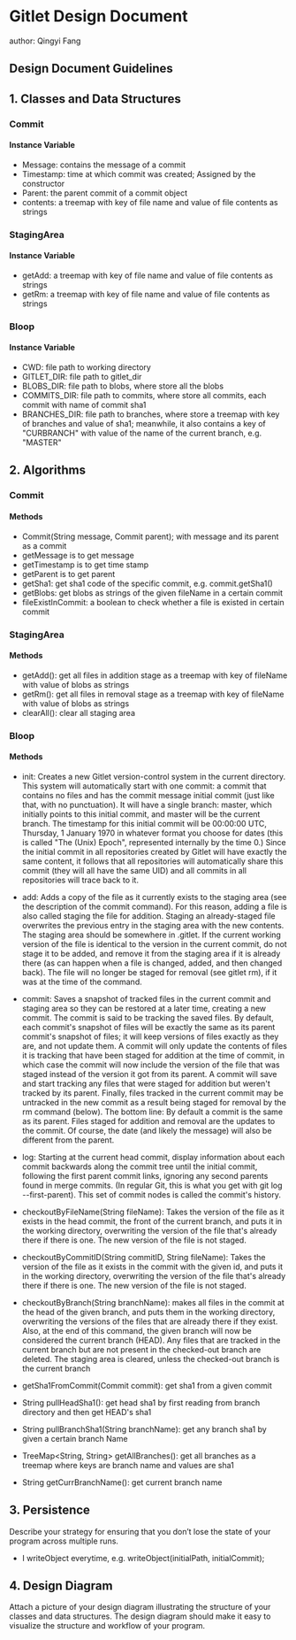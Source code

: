 # Gitlet Design Document
author: Qingyi Fang

## Design Document Guidelines


## 1. Classes and Data Structures

### Commit
#### Instance Variable
* Message: contains the message of a commit
* Timestamp: time at which commit was created; Assigned by the constructor
* Parent: the parent commit of a commit object
* contents: a treemap with key of file name and value of file contents as strings

### StagingArea
#### Instance Variable
* getAdd: a treemap with key of file name and value of file contents as strings
* getRm: a treemap with key of file name and value of file contents as strings

### Bloop
#### Instance Variable
* CWD: file path to working directory
* GITLET_DIR: file path to gitlet_dir
* BLOBS_DIR: file path to blobs, where store all the blobs
* COMMITS_DIR: file path to commits, where store all commits, each commit with name of commit sha1
* BRANCHES_DIR: file path to branches, where store a treemap with key of branches and value of sha1;
meanwhile, it also contains a key of "CURBRANCH" with value of the name of the current branch, e.g. "MASTER"



## 2. Algorithms

### Commit
#### Methods
* Commit(String message, Commit parent); with message and its parent as a commit
* getMessage is to get message
* getTimestamp is to get time stamp
* getParent is to get parent
* getSha1: get sha1 code of the specific commit, e.g. commit.getSha1()
* getBlobs: get blobs as strings of the given fileName in a certain commit
* fileExistInCommit: a boolean to check whether a file is existed in certain commit

### StagingArea
#### Methods
* getAdd(): get all files in addition stage as a treemap with key of fileName with value of blobs as strings
* getRm(): get all files in removal stage as a treemap with key of fileName with value of blobs as strings
* clearAll(): clear all staging area

### Bloop
#### Methods
* init: Creates a new Gitlet version-control system in the current directory. This system will 
automatically start with one commit: a commit that contains no files and has the commit message 
initial commit (just like that, with no punctuation). It will have a single branch: master, which 
initially points to this initial commit, and master will be the current branch. 
The timestamp for this initial commit will be 00:00:00 UTC, Thursday, 1 January 1970 in whatever 
format you choose for dates (this is called "The (Unix) Epoch", represented internally by the time 0.) 
Since the initial commit in all repositories created by Gitlet will have exactly the same content, 
it follows that all repositories will automatically share this commit (they will all have the same UID) 
and all commits in all repositories will trace back to it.

* add: Adds a copy of the file as it currently exists to the staging area (see the description of the 
commit command). For this reason, adding a file is also called staging the file for addition. 
Staging an already-staged file overwrites the previous entry in the staging area with the new contents. 
The staging area should be somewhere in .gitlet. If the current working version of the file is identical 
to the version in the current commit, do not stage it to be added, and remove it from the staging area 
if it is already there (as can happen when a file is changed, added, and then changed back). The file 
will no longer be staged for removal (see gitlet rm), if it was at the time of the command.  

* commit: Saves a snapshot of tracked files in the current commit and staging area so they can be 
restored at a later time, creating a new commit. The commit is said to be tracking the saved files. 
By default, each commit's snapshot of files will be exactly the same as its parent commit's snapshot 
of files; it will keep versions of files exactly as they are, and not update them. A commit will only 
update the contents of files it is tracking that have been staged for addition at the time of commit, 
in which case the commit will now include the version of the file that was staged instead of the version 
it got from its parent. A commit will save and start tracking any files that were staged for addition 
but weren't tracked by its parent. Finally, files tracked in the current commit may be untracked in the 
new commit as a result being staged for removal by the rm command (below). The bottom line: By default a 
commit is the same as its parent. Files staged for addition and removal are the updates to the commit. 
Of course, the date (and likely the message) will also be different from the parent.

* log: Starting at the current head commit, display information about each commit backwards along the 
commit tree until the initial commit, following the first parent commit links, ignoring any second 
parents found in merge commits. (In regular Git, this is what you get with git log --first-parent). 
This set of commit nodes is called the commit's history.

* checkoutByFileName(String fileName): Takes the version of the file as it exists in the head commit, 
the front of the current branch, and puts it in the working directory, overwriting the version of the 
file that's already there if there is one. The new version of the file is not staged.

* checkoutByCommitID(String commitID, String fileName): Takes the version of the file as it exists in 
the commit with the given id, and puts it in the working directory, overwriting the version of the file 
that's already there if there is one. The new version of the file is not staged.

* checkoutByBranch(String branchName): makes all files in the commit at the head of the given branch, 
and puts them in the working directory, overwriting the versions of the files that are already there if 
they exist. Also, at the end of this command, the given branch will now be considered the current branch 
(HEAD). Any files that are tracked in the current branch but are not present in the checked-out branch 
are deleted. The staging area is cleared, unless the checked-out branch is the current branch

* getSha1FromCommit(Commit commit): get sha1 from a given commit

* String pullHeadSha1(): get head sha1 by first reading from branch directory and then get HEAD's sha1
* String pullBranchSha1(String branchName): get any branch sha1 by given a certain branch Name
* TreeMap<String, String> getAllBranches(): get all branches as a treemap where keys are branch name and values are sha1
* String getCurrBranchName(): get current branch name

## 3. Persistence

Describe your strategy for ensuring that you don’t lose the state of your program
across multiple runs.

* I writeObject everytime, e.g. writeObject(initialPath, initialCommit);

## 4. Design Diagram

Attach a picture of your design diagram illustrating the structure of your
classes and data structures. The design diagram should make it easy to 
visualize the structure and workflow of your program.

